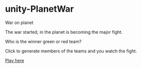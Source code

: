 # unity-PlanetWar
War on planet

The war started, in the planet is becoming the major fight.

Who is the winner green or red team?

Click to generate members of the teams and you watch the fight.

[Play here](https://ni-kara.github.io/unity-PlanetWar/WebGL/index.html)
